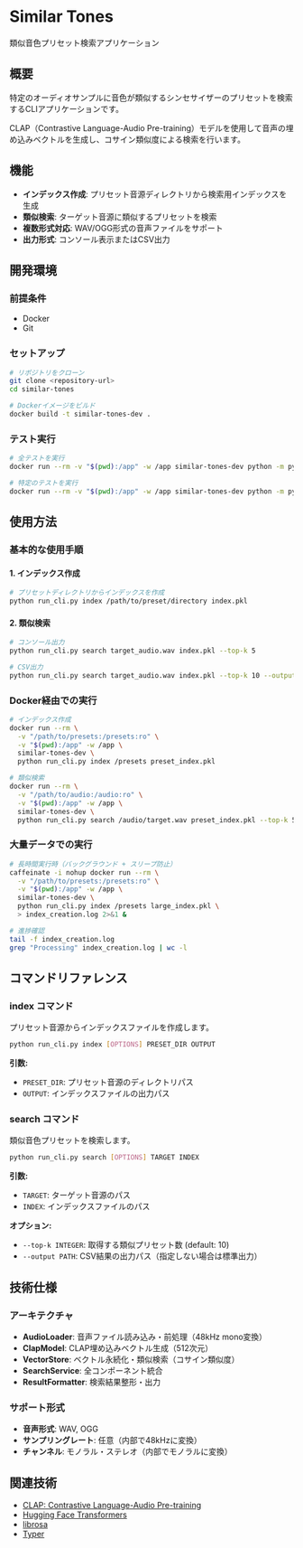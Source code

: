 # Similar Tones

類似音色プリセット検索アプリケーション

## 概要

特定のオーディオサンプルに音色が類似するシンセサイザーのプリセットを検索するCLIアプリケーションです。

CLAP（Contrastive Language-Audio Pre-training）モデルを使用して音声の埋め込みベクトルを生成し、コサイン類似度による検索を行います。

## 機能

- **インデックス作成**: プリセット音源ディレクトリから検索用インデックスを生成
- **類似検索**: ターゲット音源に類似するプリセットを検索
- **複数形式対応**: WAV/OGG形式の音声ファイルをサポート
- **出力形式**: コンソール表示またはCSV出力

## 開発環境

### 前提条件

- Docker
- Git

### セットアップ

```bash
# リポジトリをクローン
git clone <repository-url>
cd similar-tones

# Dockerイメージをビルド
docker build -t similar-tones-dev .
```

### テスト実行

```bash
# 全テストを実行
docker run --rm -v "$(pwd):/app" -w /app similar-tones-dev python -m pytest

# 特定のテストを実行
docker run --rm -v "$(pwd):/app" -w /app similar-tones-dev python -m pytest tests/test_audio_loader.py -v
```

## 使用方法

### 基本的な使用手順

#### 1. インデックス作成

```bash
# プリセットディレクトリからインデックスを作成
python run_cli.py index /path/to/preset/directory index.pkl
```

#### 2. 類似検索

```bash
# コンソール出力
python run_cli.py search target_audio.wav index.pkl --top-k 5

# CSV出力
python run_cli.py search target_audio.wav index.pkl --top-k 10 --output results.csv
```

### Docker経由での実行

```bash
# インデックス作成
docker run --rm \
  -v "/path/to/presets:/presets:ro" \
  -v "$(pwd):/app" -w /app \
  similar-tones-dev \
  python run_cli.py index /presets preset_index.pkl

# 類似検索
docker run --rm \
  -v "/path/to/audio:/audio:ro" \
  -v "$(pwd):/app" -w /app \
  similar-tones-dev \
  python run_cli.py search /audio/target.wav preset_index.pkl --top-k 5
```

### 大量データでの実行

```bash
# 長時間実行時（バックグラウンド + スリープ防止）
caffeinate -i nohup docker run --rm \
  -v "/path/to/presets:/presets:ro" \
  -v "$(pwd):/app" -w /app \
  similar-tones-dev \
  python run_cli.py index /presets large_index.pkl \
  > index_creation.log 2>&1 &

# 進捗確認
tail -f index_creation.log
grep "Processing" index_creation.log | wc -l
```

## コマンドリファレンス

### index コマンド

プリセット音源からインデックスファイルを作成します。

```bash
python run_cli.py index [OPTIONS] PRESET_DIR OUTPUT
```

**引数:**
- `PRESET_DIR`: プリセット音源のディレクトリパス
- `OUTPUT`: インデックスファイルの出力パス

### search コマンド

類似音色プリセットを検索します。

```bash
python run_cli.py search [OPTIONS] TARGET INDEX
```

**引数:**
- `TARGET`: ターゲット音源のパス
- `INDEX`: インデックスファイルのパス

**オプション:**
- `--top-k INTEGER`: 取得する類似プリセット数 (default: 10)
- `--output PATH`: CSV結果の出力パス（指定しない場合は標準出力）

## 技術仕様

### アーキテクチャ

- **AudioLoader**: 音声ファイル読み込み・前処理（48kHz mono変換）
- **ClapModel**: CLAP埋め込みベクトル生成（512次元）
- **VectorStore**: ベクトル永続化・類似検索（コサイン類似度）
- **SearchService**: 全コンポーネント統合
- **ResultFormatter**: 検索結果整形・出力

### サポート形式

- **音声形式**: WAV, OGG
- **サンプリングレート**: 任意（内部で48kHzに変換）
- **チャンネル**: モノラル・ステレオ（内部でモノラルに変換）

## 関連技術

- [CLAP: Contrastive Language-Audio Pre-training](https://github.com/LAION-AI/CLAP)
- [Hugging Face Transformers](https://huggingface.co/transformers/)
- [librosa](https://librosa.org/)
- [Typer](https://typer.tiangolo.com/)